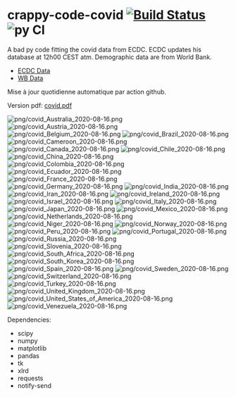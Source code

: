 # crappy-code-covid [![Build Status](https://cloud.drone.io/api/badges/a-lemonnier/crappy-code-covid/status.svg)](https://cloud.drone.io/a-lemonnier/crappy-code-covid) ![py CI](https://github.com/a-lemonnier/crappy-code-covid/workflows/py%20CI/badge.svg)
 
A bad py code fitting the covid data from ECDC. ECDC updates his database at 12h00 CEST atm. Demographic data are from World Bank.
 
- [ECDC Data](https://www.ecdc.europa.eu/en/publications-data/download-todays-data-geographic-distribution-covid-19-cases-worldwide)
- [WB Data](https://data.worldbank.org/indicator/sp.pop.totl)
 
 
Mise à jour quotidienne automatique par action github.
 
Version pdf: [covid.pdf](https://github.com/a-lemonnier/crappy-code-covid/raw/master/covid.pdf)
 
![png/covid_Australia_2020-08-16.png](png/covid_Australia_2020-08-16.png)
![png/covid_Austria_2020-08-16.png](png/covid_Austria_2020-08-16.png)
![png/covid_Belgium_2020-08-16.png](png/covid_Belgium_2020-08-16.png)
![png/covid_Brazil_2020-08-16.png](png/covid_Brazil_2020-08-16.png)
![png/covid_Cameroon_2020-08-16.png](png/covid_Cameroon_2020-08-16.png)
![png/covid_Canada_2020-08-16.png](png/covid_Canada_2020-08-16.png)
![png/covid_Chile_2020-08-16.png](png/covid_Chile_2020-08-16.png)
![png/covid_China_2020-08-16.png](png/covid_China_2020-08-16.png)
![png/covid_Colombia_2020-08-16.png](png/covid_Colombia_2020-08-16.png)
![png/covid_Ecuador_2020-08-16.png](png/covid_Ecuador_2020-08-16.png)
![png/covid_France_2020-08-16.png](png/covid_France_2020-08-16.png)
![png/covid_Germany_2020-08-16.png](png/covid_Germany_2020-08-16.png)
![png/covid_India_2020-08-16.png](png/covid_India_2020-08-16.png)
![png/covid_Iran_2020-08-16.png](png/covid_Iran_2020-08-16.png)
![png/covid_Ireland_2020-08-16.png](png/covid_Ireland_2020-08-16.png)
![png/covid_Israel_2020-08-16.png](png/covid_Israel_2020-08-16.png)
![png/covid_Italy_2020-08-16.png](png/covid_Italy_2020-08-16.png)
![png/covid_Japan_2020-08-16.png](png/covid_Japan_2020-08-16.png)
![png/covid_Mexico_2020-08-16.png](png/covid_Mexico_2020-08-16.png)
![png/covid_Netherlands_2020-08-16.png](png/covid_Netherlands_2020-08-16.png)
![png/covid_Niger_2020-08-16.png](png/covid_Niger_2020-08-16.png)
![png/covid_Norway_2020-08-16.png](png/covid_Norway_2020-08-16.png)
![png/covid_Peru_2020-08-16.png](png/covid_Peru_2020-08-16.png)
![png/covid_Portugal_2020-08-16.png](png/covid_Portugal_2020-08-16.png)
![png/covid_Russia_2020-08-16.png](png/covid_Russia_2020-08-16.png)
![png/covid_Slovenia_2020-08-16.png](png/covid_Slovenia_2020-08-16.png)
![png/covid_South_Africa_2020-08-16.png](png/covid_South_Africa_2020-08-16.png)
![png/covid_South_Korea_2020-08-16.png](png/covid_South_Korea_2020-08-16.png)
![png/covid_Spain_2020-08-16.png](png/covid_Spain_2020-08-16.png)
![png/covid_Sweden_2020-08-16.png](png/covid_Sweden_2020-08-16.png)
![png/covid_Switzerland_2020-08-16.png](png/covid_Switzerland_2020-08-16.png)
![png/covid_Turkey_2020-08-16.png](png/covid_Turkey_2020-08-16.png)
![png/covid_United_Kingdom_2020-08-16.png](png/covid_United_Kingdom_2020-08-16.png)
![png/covid_United_States_of_America_2020-08-16.png](png/covid_United_States_of_America_2020-08-16.png)
![png/covid_Venezuela_2020-08-16.png](png/covid_Venezuela_2020-08-16.png)
 
Dependencies:
- scipy
- numpy
- matplotlib
- pandas
- tk
- xlrd
- requests
- notify-send
